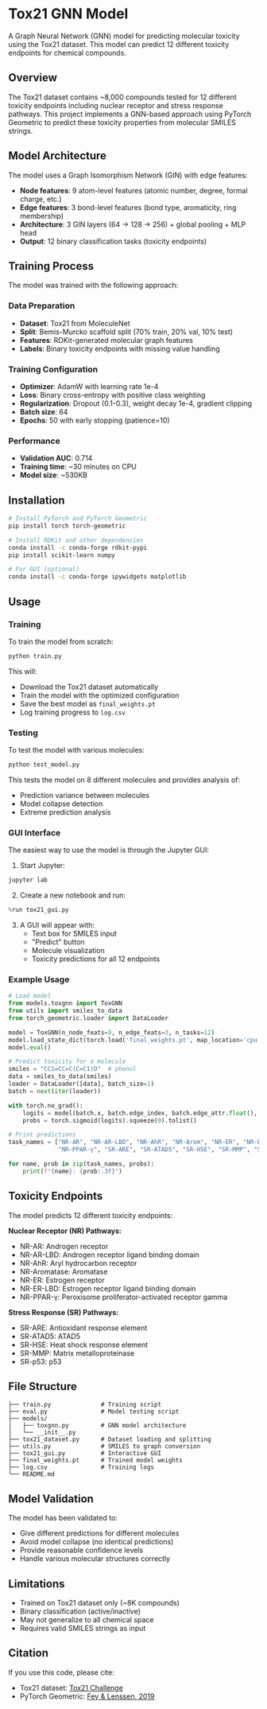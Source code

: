 # Tox21 GNN Model

A Graph Neural Network (GNN) model for predicting molecular toxicity using the Tox21 dataset. This model can predict 12 different toxicity endpoints for chemical compounds.

## Overview

The Tox21 dataset contains ~8,000 compounds tested for 12 different toxicity endpoints including nuclear receptor and stress response pathways. This project implements a GNN-based approach using PyTorch Geometric to predict these toxicity properties from molecular SMILES strings.

## Model Architecture

The model uses a Graph Isomorphism Network (GIN) with edge features:
- **Node features**: 9 atom-level features (atomic number, degree, formal charge, etc.)
- **Edge features**: 3 bond-level features (bond type, aromaticity, ring membership)
- **Architecture**: 3 GIN layers (64 → 128 → 256) + global pooling + MLP head
- **Output**: 12 binary classification tasks (toxicity endpoints)

## Training Process

The model was trained with the following approach:

### Data Preparation
- **Dataset**: Tox21 from MoleculeNet
- **Split**: Bemis-Murcko scaffold split (70% train, 20% val, 10% test)
- **Features**: RDKit-generated molecular graph features
- **Labels**: Binary toxicity endpoints with missing value handling

### Training Configuration
- **Optimizer**: AdamW with learning rate 1e-4
- **Loss**: Binary cross-entropy with positive class weighting
- **Regularization**: Dropout (0.1-0.3), weight decay 1e-4, gradient clipping
- **Batch size**: 64
- **Epochs**: 50 with early stopping (patience=10)

### Performance
- **Validation AUC**: 0.714
- **Training time**: ~30 minutes on CPU
- **Model size**: ~530KB

## Installation

```bash
# Install PyTorch and PyTorch Geometric
pip install torch torch-geometric

# Install RDKit and other dependencies
conda install -c conda-forge rdkit-pypi
pip install scikit-learn numpy

# For GUI (optional)
conda install -c conda-forge ipywidgets matplotlib
```

## Usage

### Training

To train the model from scratch:

```bash
python train.py
```

This will:
- Download the Tox21 dataset automatically
- Train the model with the optimized configuration
- Save the best model as `final_weights.pt`
- Log training progress to `log.csv`

### Testing

To test the model with various molecules:

```bash
python test_model.py
```

This tests the model on 8 different molecules and provides analysis of:
- Prediction variance between molecules
- Model collapse detection
- Extreme prediction analysis

### GUI Interface

The easiest way to use the model is through the Jupyter GUI:

1. Start Jupyter:
```bash
jupyter lab
```

2. Create a new notebook and run:
```python
%run tox21_gui.py
```

3. A GUI will appear with:
   - Text box for SMILES input
   - "Predict" button
   - Molecule visualization
   - Toxicity predictions for all 12 endpoints

### Example Usage

```python
# Load model
from models.toxgnn import ToxGNN
from utils import smiles_to_data
from torch_geometric.loader import DataLoader

model = ToxGNN(n_node_feats=9, n_edge_feats=3, n_tasks=12)
model.load_state_dict(torch.load('final_weights.pt', map_location='cpu'))
model.eval()

# Predict toxicity for a molecule
smiles = "CC1=CC=C(C=C1)O"  # phenol
data = smiles_to_data(smiles)
loader = DataLoader([data], batch_size=1)
batch = next(iter(loader))

with torch.no_grad():
    logits = model(batch.x, batch.edge_index, batch.edge_attr.float(), batch.batch)
    probs = torch.sigmoid(logits).squeeze(0).tolist()

# Print predictions
task_names = ["NR-AR", "NR-AR-LBD", "NR-AhR", "NR-Arom", "NR-ER", "NR-ER-LBD",
              "NR-PPAR-γ", "SR-ARE", "SR-ATAD5", "SR-HSE", "SR-MMP", "SR-p53"]

for name, prob in zip(task_names, probs):
    print(f"{name}: {prob:.3f}")
```

## Toxicity Endpoints

The model predicts 12 different toxicity endpoints:

**Nuclear Receptor (NR) Pathways:**
- NR-AR: Androgen receptor
- NR-AR-LBD: Androgen receptor ligand binding domain
- NR-AhR: Aryl hydrocarbon receptor
- NR-Aromatase: Aromatase
- NR-ER: Estrogen receptor
- NR-ER-LBD: Estrogen receptor ligand binding domain
- NR-PPAR-γ: Peroxisome proliferator-activated receptor gamma

**Stress Response (SR) Pathways:**
- SR-ARE: Antioxidant response element
- SR-ATAD5: ATAD5
- SR-HSE: Heat shock response element
- SR-MMP: Matrix metalloproteinase
- SR-p53: p53

## File Structure

```
├── train.py              # Training script
├── eval.py               # Model testing script
├── models/
│   ├── toxgnn.py         # GNN model architecture
│   └── __init__.py
├── tox21_dataset.py      # Dataset loading and splitting
├── utils.py              # SMILES to graph conversion
├── tox21_gui.py          # Interactive GUI
├── final_weights.pt      # Trained model weights
├── log.csv               # Training logs
└── README.md
```

## Model Validation

The model has been validated to:
- Give different predictions for different molecules
- Avoid model collapse (no identical predictions)
- Provide reasonable confidence levels
- Handle various molecular structures correctly

## Limitations

- Trained on Tox21 dataset only (~8K compounds)
- Binary classification (active/inactive)
- May not generalize to all chemical space
- Requires valid SMILES strings as input

## Citation

If you use this code, please cite:
- Tox21 dataset: [Tox21 Challenge](https://tripod.nih.gov/tox21/challenge/)
- PyTorch Geometric: [Fey & Lenssen, 2019](https://arxiv.org/abs/1903.02428) 